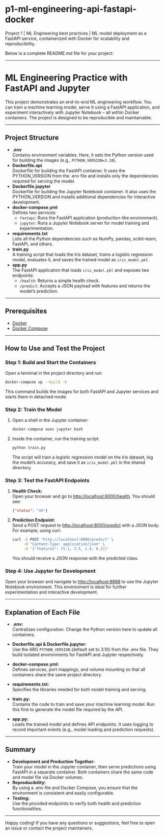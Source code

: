 # p1-ml-engineering-api-fastapi-docker
 Project 1 | ML Engineering best practices  | ML model deployment as a FastAPI service, containerized with Docker for scalability and reproducibility.

 Below is a complete README.md file for your project:

---

# ML Engineering Practice with FastAPI and Jupyter

This project demonstrates an end-to-end ML engineering workflow. You can train a machine learning model, serve it using a FastAPI application, and experiment interactively with Jupyter Notebook – all within Docker containers. The project is designed to be reproducible and maintainable.

---

## Project Structure

- **.env**  
  Contains environment variables. Here, it sets the Python version used for building the images (e.g., `PYTHON_VERSION=3.10`).  
- **Dockerfile.api**  
  Dockerfile for building the FastAPI container. It uses the PYTHON_VERSION from the .env file and installs only the dependencies required for serving the model.
- **Dockerfile.jupyter**  
  Dockerfile for building the Jupyter Notebook container. It also uses the PYTHON_VERSION and installs additional dependencies for interactive development.
- **docker-compose.yml**  
  Defines two services:
  - `fastapi`: Runs the FastAPI application (production-like environment).
  - `jupyter`: Runs a Jupyter Notebook server for model training and experimentation.
- **requirements.txt**  
  Lists all the Python dependencies such as NumPy, pandas, scikit-learn, FastAPI, and others.
- **train.py**  
  A training script that loads the Iris dataset, trains a logistic regression model, evaluates it, and saves the trained model as `iris_model.pkl`.
- **app.py**  
  The FastAPI application that loads `iris_model.pkl` and exposes two endpoints:
  - `/health`: Returns a simple health check.
  - `/predict`: Accepts a JSON payload with features and returns the model’s prediction.

---

## Prerequisites

- [Docker](https://docs.docker.com/get-docker/)
- [Docker Compose](https://docs.docker.com/compose/install/)

---

## How to Use and Test the Project

### Step 1: Build and Start the Containers

Open a terminal in the project directory and run:

```bash
docker-compose up --build -d
```

This command builds the images for both FastAPI and Jupyter services and starts them in detached mode.

### Step 2: Train the Model

1. Open a shell in the Jupyter container:

   ```bash
   docker-compose exec jupyter bash
   ```

2. Inside the container, run the training script:

   ```bash
   python train.py
   ```

   The script will train a logistic regression model on the Iris dataset, log the model’s accuracy, and save it as `iris_model.pkl` in the shared directory.

### Step 3: Test the FastAPI Endpoints

1. **Health Check:**  
   Open your browser and go to [http://localhost:8000/health](http://localhost:8000/health). You should see:

   ```json
   {"status": "ok"}
   ```

2. **Prediction Endpoint:**  
   Send a POST request to [http://localhost:8000/predict](http://localhost:8000/predict) with a JSON body. For example, using curl:

   ```bash
   curl -X POST "http://localhost:8000/predict" \
        -H "Content-Type: application/json" \
        -d '{"features": [5.1, 3.5, 1.4, 0.2]}'
   ```

   You should receive a JSON response with the predicted class.

### Step 4: Use Jupyter for Development

Open your browser and navigate to [http://localhost:8888](http://localhost:8888) to use the Jupyter Notebook environment. This environment is ideal for further experimentation and interactive development.

---

## Explanation of Each File

- **.env:**  
  Centralizes configuration. Change the Python version here to update all containers.

- **Dockerfile.api & Dockerfile.jupyter:**  
  Use the ARG `PYTHON_VERSION` (default set to 3.10) from the .env file. They build isolated environments for FastAPI and Jupyter respectively.

- **docker-compose.yml:**  
  Defines services, port mappings, and volume mounting so that all containers share the same project directory.

- **requirements.txt:**  
  Specifies the libraries needed for both model training and serving.

- **train.py:**  
  Contains the code to train and save your machine learning model. Run this first to generate the model file required by the API.

- **app.py:**  
  Loads the trained model and defines API endpoints. It uses logging to record important events (e.g., model loading and prediction requests).

---

## Summary

- **Development and Production Together:**  
  Train your model in the Jupyter container, then serve predictions using FastAPI in a separate container. Both containers share the same code and model file via Docker volumes.
- **Reproducibility:**  
  By using a .env file and Docker Compose, you ensure that the environment is consistent and easily configurable.
- **Testing:**  
  Use the provided endpoints to verify both health and prediction functionalities.

---

Happy coding! If you have any questions or suggestions, feel free to open an issue or contact the project maintainers.


